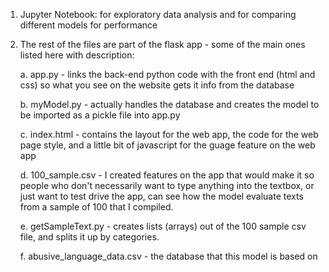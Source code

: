 
1. Jupyter Notebook: for exploratory data analysis and for comparing different models for performance
2. The rest of the files are part of the flask app - some of the main ones listed here with description:


    a. app.py - links the back-end python code with the front end (html and css) so what you see on the website gets it info from the database
    
    
    b. myModel.py - actually handles the database and creates the model to be imported as a pickle file into app.py
    
    
    c. index.html - contains the layout for the web app, the code for the web page style, and a little bit of javascript for the guage feature on the web app
    
    
    d. 100_sample.csv - I created features on the app that would make it so people who don't necessarily want to type anything into the textbox, or just want to test drive the app, can see how the model evaluate texts from a sample of 100 that I compiled. 
    
    
    e. getSampleText.py - creates lists (arrays) out of the 100 sample csv file, and splits it up by categories.
    
    
    f. abusive_language_data.csv - the database that this model is based on
    
